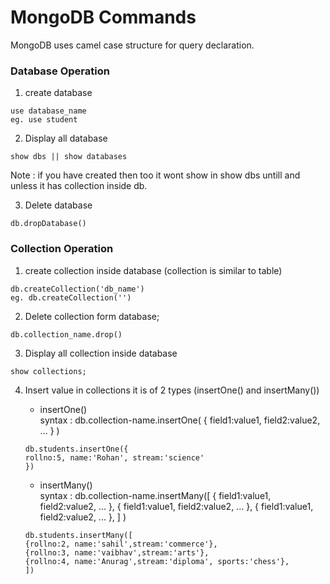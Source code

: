 # MongoDB Commands

MongoDB uses camel case structure for query declaration.

### Database Operation

1. create database

```
use database_name
eg. use student
```

2. Display all database

```
show dbs || show databases
```

Note : if you have created then too it wont show in show dbs untill and unless it has collection inside db.

3. Delete database

```
db.dropDatabase()
```

### Collection Operation

1. create collection inside database (collection is similar to table)

```
db.createCollection('db_name')
eg. db.createCollection('')
```

2. Delete collection form database;

```
db.collection_name.drop()
```

3. Display all collection inside database

```
show collections;
```

4. Insert value in collections it is of 2 types (insertOne() and insertMany())

   - insertOne() <br>
     syntax :
     db.collection-name.insertOne(
     {
     field1:value1,
     field2:value2,
     ...
     }
     )

   ```
   db.students.insertOne({
   rollno:5, name:'Rohan', stream:'science'
   })
   ```

   - insertMany() <br>
     syntax :
     db.collection-name.insertMany([
     {
     field1:value1,
     field2:value2,
     ...
     },
     {
     field1:value1,
     field2:value2,
     ...
     },
     {
     field1:value1,
     field2:value2,
     ...
     },
     ] )

   ```
   db.students.insertMany([
   {rollno:2, name:'sahil',stream:'commerce'},
   {rollno:3, name:'vaibhav',stream:'arts'},
   {rollno:4, name:'Anurag',stream:'diploma', sports:'chess'},
   ])
   ```
